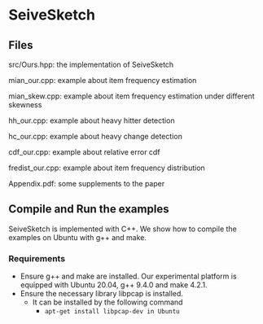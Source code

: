 # SeiveSketch

## Files
src/Ours.hpp: the implementation of SeiveSketch

mian_our.cpp: example about item frequency estimation

mian_skew.cpp: example about item frequency estimation under different skewness

hh_our.cpp: example about heavy hitter detection

hc_our.cpp: example about heavy change detection

cdf_our.cpp: example about relative error cdf 

fredist_our.cpp: example about item frequency distribution

Appendix.pdf: some supplements to the paper

## Compile and Run the examples
SeiveSketch is implemented with C++. We show how to compile the examples on Ubuntu with g++ and make.

### Requirements
- Ensure g++ and make are installed. Our experimental platform is equipped with Ubuntu 20.04, g++ 9.4.0 and make 4.2.1.
- Ensure the necessary library libpcap is installed.
    - It can be installed by the following command 
        - `apt-get install libpcap-dev in Ubuntu`



